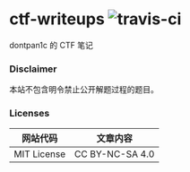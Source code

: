 # ctf-writeups ![travis-ci](https://api.travis-ci.org/dontpanic92/ctf-writeups.svg?branch=master)

dontpan1c 的 CTF 笔记

### Disclaimer

本站不包含明令禁止公开解题过程的题目。

### Licenses

|网站代码 | 文章内容|
|----|----|
|MIT License | CC BY-NC-SA 4.0|
